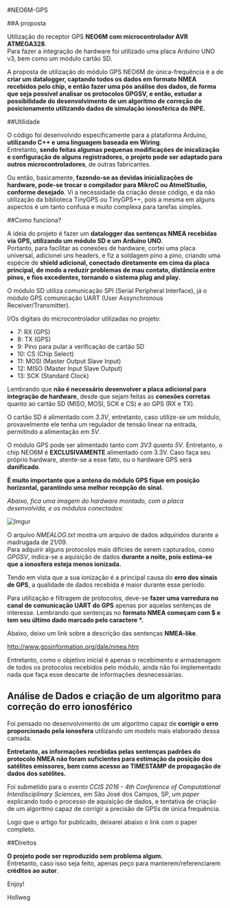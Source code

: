 #NEO6M-GPS

##A proposta

Utilização do receptor GPS **NEO6M com microcontrolador AVR ATMEGA328**. </br>
Para fazer a integração de hardware foi utilizado uma placa Arduino UNO v3, bem como um módulo cartão SD. 

A proposta de utilização do módulo GPS NEO6M de única-frequência é a de **criar um datalogger, captando todos os dados em formato NMEA recebidos pelo chip, e então 
fazer uma pós análise dos dados, de forma que seja possível analisar os protocolos GPGSV, e então, estudar a possibilidade do desenvolvimento de um algoritmo de
correção de posicionamento utilizando dados de simulação ionosférica do INPE.**

##Utilidade

O código foi desenvolvido especificamente para a plataforma Arduino, **utilizando C++ e uma linguagem baseada em Wiring**. </br>
Entretanto, **sendo feitas algumas pequenas modificações de inicalização e configuração de alguns registradores, o projeto pode ser adaptado para outros microcontroladores**, de outras fabricantes. </br>

Ou então, basicamente, **fazendo-se as devidas inicializações de hardware, pode-se trocar o compilador para MikroC ou AtmelStudio, conforme desejado**. Vi a necessidade da criação desse código, e da não utilização da biblioteca TinyGPS ou TinyGPS++, pois a mesma em alguns aspectos é um tanto confusa e muito complexa para tarefas simples. </br>

##Como funciona?

A ideia do projeto é fazer um **datalogger das sentenças NMEA recebidas via GPS, utilizando um módulo SD e um Arduino UNO**. </br>
Portanto, para facilitar as conexões de hardware, cortei uma placa universal, adicionei uns headers, e fiz a soldagem pino a pino, criando uma espécie de **shield adicional, conectado diretamente em cima da placa principal, de modo a reduzir problemas de mau contato, distância entre pinos, e fios excedentes, tornando o sistema plug and play.**

O módulo SD utiliza comunicação SPI (Serial Peripheral Interface), já o módulo GPS comunicação UART (User Assynchronous Receiver/Transmitter).

I/Os digitais do microcontrolador utilizadas no projeto:

- 7: RX (GPS)
- 8: TX (GPS)
- 9: Pino para pular a verificação de cartão SD
- 10: CS (Chip Select)
- 11: MOSI (Master Output Slave Input)
- 12: MISO (Master Input Slave Output)
- 13: SCK (Standard Clock)

Lembrando que **não é necessário desenvolver a placa adicional para integração de hardware**, desde que sejam feitas as **conexões corretas** quanto ao cartão SD (MISO, MOSI, SCK e CS) e ao GPS (RX e TX). 

O cartão SD é alimentado com _3.3V_, entretanto, caso utilize-se um módulo, provavelmente ele tenha um regulador de tensão linear na entrada, permitindo a alimentação em _5V_. 

O módulo GPS pode ser alimentado tanto com _3V3 quanto 5V_. Entretanto, o chip NEO6M é **EXCLUSIVAMENTE** alimentado com 3.3V. 
Caso faça seu próprio hardware, atente-se a esse fato, ou o hardware GPS será **danificado**. 

**É muito importante que a antena do módulo GPS fique em posição horizontal, garantindo uma melhor recepção do sinal.**

*Abaixo, fica uma imagem do hardware montado, com a placa desenvolvida, e os módulos conectados:*

![Imgur](http://i.imgur.com/2gs1L0m.jpg)

O arquivo _NMEALOG.txt_ mostra um arquivo de dados adquiridos durante a madrugada de 21/09. </br>
Para adquirir alguns protocolos mais difícies de serem capturados, como _GPGSV_, indica-se a aquisição de dados **durante a noite, pois estima-se que a ionosfera esteja menos ionizada.**

Tendo em vista que a sua ionização é a principal causa do **erro dos sinais de GPS**, a qualidade de dados recebida é maior durante esse período. </br>

Para utilização e filtragem de protocolos, deve-se **fazer uma varredura no canal de comunicação UART do GPS** apenas por aquelas sentenças de interesse. Lembrando que sentenças no **formato NMEA começam com $ e tem seu último dado marcado pelo caractere \*.**

Abaixo, deixo um link sobre a descrição das sentenças **NMEA-like**.

http://www.gpsinformation.org/dale/nmea.htm

Entretanto, como o objetivo inicial é apenas o recebimento e armazenagem de todos os protocolos recebidos pelo módulo, ainda não foi implementado nada que faça esse descarte de informações desnecessárias. 

## Análise de Dados e criação de um algoritmo para correção do erro ionosférico

Foi pensado no desenvolvimento de um algoritmo capaz de **corrigir o erro proporcionado pela ionosfera** utilizando um modelo mais elaborado dessa camada. 

**Entretanto, as informações recebidas pelas sentenças padrões do protocolo NMEA não foram
suficientes para estimação da posição dos satélites emissores, bem como acesso ao TIMESTAMP de propagação de dados dos satélites.**

Foi submetido para o _evento CCIS 2016 - 4th Conference of Computational Interdisciplinary Sciences_, em São José dos Campos, SP, um _paper_ explicando todo o processo de aquisição de dados, e tentativa de criação de um algoritmo capaz de corrigir a precisão de GPSs de única frequência. 

Logo que o artigo for publicado, deixarei abaixo o link com o paper completo.


##Direitos

**O projeto pode ser reproduzido sem problema algum.** </br>
Entretanto, caso isso seja feito, apenas peço para manterem/referenciarem **créditos ao autor**.

Enjoy!

Hollweg

